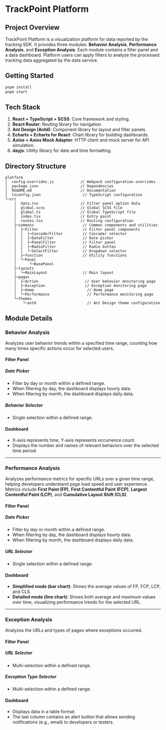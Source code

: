 # TrackPoint Platform

## Project Overview

TrackPoint Platform is a visualization platform for data reported by the tracking SDK. It provides three modules: **Behavior Analysis**, **Performance Analysis**, and **Exception Analysis**. Each module contains a filter panel and a data dashboard. Platform users can apply filters to analyze the processed tracking data aggregated by the data service.

## Getting Started

```bash
pnpm install
pnpm start
```

## Tech Stack

1. **React + TypeScript + SCSS**: Core framework and styling.
2. **React Router**: Routing library for navigation.
3. **Ant Design (Antd)**: Component library for layout and filter panels.
4. **Echarts + Echarts for React**: Chart library for building dashboards.
5. **Axios + Axios Mock Adapter**: HTTP client and mock server for API simulation.
6. **dayjs**: Utility library for date and time formatting.

## Directory Structure

```
platform
│  config-overrides.js            // Webpack configuration overrides
│  package.json                   // Dependencies
│  README.md                      // Documentation
│  tsconfig.json                   // TypeScript configuration
└─src
    │  data.tsx                   // Filter panel option data
    │  global.scss                // Global SCSS file
    │  global.ts                  // Global TypeScript file
    │  index.tsx                  // Entry point
    │  routes.tsx                 // Routing configuration
    ├─commons                      // Common components and utilities
    │  ├─Filter                    // Filter panel components
    │  │  ├─CascaderFilter         // Cascader selector
    │  │  ├─DateFilter             // Date picker
    │  │  ├─PanelFilter            // Filter panel
    │  │  ├─RadioFilter            // Radio button
    │  │  └─SelectFilter           // Dropdown selector
    │  ├─function                  // Utility functions
    │  └─Panel
    │      └─BasePanel
    ├─layouts
    │  └─MainLayout                // Main layout
    ├─pages
    │  ├─Action                     // User behavior monitoring page
    │  ├─Exception                  // Exception monitoring page
    │  ├─Home                        // Home page
    │  └─Performance                 // Performance monitoring page
    └─themes
        └─antd                       // Ant Design theme configuration
```

## Module Details

### Behavior Analysis

Analyzes user behavior trends within a specified time range, counting how many times specific actions occur for selected users.

#### Filter Panel

##### Date Picker

* Filter by day or month within a defined range.
* When filtering by day, the dashboard displays hourly data.
* When filtering by month, the dashboard displays daily data.

##### Behavior Selector

* Single selection within a defined range.

#### Dashboard

* X-axis represents time, Y-axis represents occurrence count.
* Displays the number and names of relevant behaviors over the selected time period.

---

### Performance Analysis

Analyzes performance metrics for specific URLs over a given time range, helping developers understand page load speed and user experience. Metrics include **First Paint (FP)**, **First Contentful Paint (FCP)**, **Largest Contentful Paint (LCP)**, and **Cumulative Layout Shift (CLS)**.

#### Filter Panel

##### Date Picker

* Filter by day or month within a defined range.
* When filtering by day, the dashboard displays hourly data.
* When filtering by month, the dashboard displays daily data.

##### URL Selector

* Single selection within a defined range.

#### Dashboard

* **Simplified mode (bar chart)**: Shows the average values of FP, FCP, LCP, and CLS.
* **Detailed mode (line chart)**: Shows both average and maximum values over time, visualizing performance trends for the selected URL.

---

### Exception Analysis

Analyzes the URLs and types of pages where exceptions occurred.

#### Filter Panel

##### URL Selector

* Multi-selection within a defined range.

##### Exception Type Selector

* Multi-selection within a defined range.

#### Dashboard

* Displays data in a table format.
* The last column contains an alert button that allows sending notifications (e.g., email) to developers or testers.
